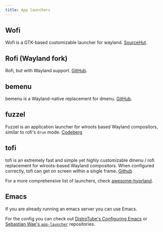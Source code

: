 ```yaml
---
title: App launchers
---
```


## Wofi

Wofi is a GTK-based customizable launcher for wayland.
[SourceHut](https://hg.sr.ht/~scoopta/wofi).

## Rofi (Wayland fork)

Rofi, but with Wayland support. [GitHub](https://github.com/lbonn/rofi).

## bemenu

bemenu is a Wayland-native replacement for dmenu.
[GitHub](https://github.com/Cloudef/bemenu).

## fuzzel

Fuzzel is an application launcher for wlroots based Wayland compositors, similar
to rofi's `drun` mode. [Codeberg](https://codeberg.org/dnkl/fuzzel)

## tofi

tofi is an extremely fast and simple yet highly customizable dmenu / rofi
replacement for wlroots-based Wayland compositors. When configured correctly,
tofi can get on screen within a single frame.
[Github](https://github.com/philj56/tofi)

For a more comprehensive list of launchers, check
[awesome-hyprland](https://github.com/hyprland-community/awesome-hyprland#runners-menus-and-application-launchers).

## Emacs

If you are already running an emacs server you can use Emacs.

For the config you can check out
[DistroTube's Configuring Emacs](https://gitlab.com/dwt1/configuring-emacs/-/blob/main/07-the-final-touches/scripts/app-launchers.el?ref_type=heads)
or
[Sebastian Wae's `app-launcher`](https://github.com/SebastienWae/app-launcher)
repositories.
